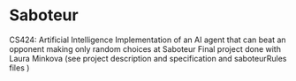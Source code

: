 # Saboteur
CS424: Artificial Intelligence
Implementation of an AI agent that can beat an opponent making only random choices at Saboteur 
Final project done with Laura Minkova
(see project description and specification and saboteurRules files )


